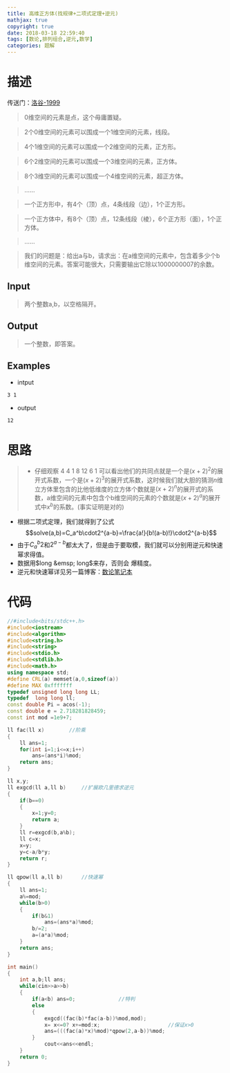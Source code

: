 ```yaml
---
title: 高维正方体(找规律+二项式定理+逆元)
mathjax: true
copyright: true
date: 2018-03-18 22:59:40
tags: [数论,排列组合,逆元,数学]
categories: 题解
---
```

# 描述
传送门：[洛谷-1999](https://www.luogu.org/problem/show?pid=1999)

>0维空间的元素是点，这个毋庸置疑。

>2个0维空间的元素可以围成一个1维空间的元素，线段。

>4个1维空间的元素可以围成一个2维空间的元素，正方形。

>6个2维空间的元素可以围成一个3维空间的元素，正方体。

>8个3维空间的元素可以围成一个4维空间的元素，超正方体。

>……

>一个正方形中，有4个（顶）点，4条线段（边），1个正方形。

>一个正方体中，有8个（顶）点，12条线段（棱），6个正方形（面），1个正方体。

>……

>我们的问题是：给出a与b，请求出：在a维空间的元素中，包含着多少个b维空间的元素。答案可能很大，只需要输出它除以1000000007的余数。

<!--more-->
## Input
>两个整数a,b，以空格隔开。

## Output
>一个整数，即答案。

## Examples
* intput
```
3 1
```
* output
```
12
```

# 思路
>* 仔细观察 
4 4 1
8 12 6 1 
可以看出他们的共同点就是一个是$(x+2)^2$的展开式系数，一个是$(x+2)^3$的展开式系数，这时候我们就大胆的猜测$n$维立方体里包含的比他低维度的立方体个数就是$(x+2)^n$的展开式的系数，a维空间的元素中包含个b维空间的元素的个数就是$(x+2)^a$的展开式中$x^b$的系数。(事实证明是对的)
* 根据二项式定理，我们就得到了公式
$$solve(a,b)=C_a^b\cdot2^{a-b}=\frac{a!}{b!(a-b)!}\cdot2^{a-b}$$
* 由于$C_a^b2$和$2^{a-b}$都太大了，但是由于要取模，我们就可以分别用逆元和快速幂求得值。
* 数据用$long &emsp; long$来存，否则会 爆精度。
* 逆元和快速幂详见另一篇博客：[数论笔记本](http://x-armin.com/%E6%95%B0%E8%AE%BA%E7%AC%94%E8%AE%B0%E6%9C%AC/)

# 代码
```c++
//#include<bits/stdc++.h>
#include<iostream>
#include<algorithm>  
#include<string.h>  
#include<string>   
#include<stdio.h>
#include<stdlib.h>
#include<math.h>
using namespace std;
#define CRL(a) memset(a,0,sizeof(a))
#define MAX 0xfffffff
typedef unsigned long long LL;
typedef  long long ll; 
const double Pi = acos(-1);
const double e = 2.718281828459;
const int mod =1e9+7; 

ll fac(ll x)		//阶乘 
{
	ll ans=1;
	for(int i=1;i<=x;i++)
		ans=(ans*i)%mod;
	return ans;
}

ll x,y;
ll exgcd(ll a,ll b)		//扩展欧几里德求逆元 
{
    if(b==0)
    {
        x=1;y=0;
        return a;
    }
    ll r=exgcd(b,a%b);
    ll c=x;
    x=y;
    y=c-a/b*y;
    return r;
}

ll qpow(ll a,ll b)		//快速幂 
{
    ll ans=1;
    a%=mod;
    while(b>0)
    {
        if(b&1)
            ans=(ans*a)%mod;
        b/=2;
        a=(a*a)%mod;
    }
    return ans;
}

int main()
{
	int a,b;ll ans;
	while(cin>>a>>b)
	{
		if(a<b) ans=0;              //特判
		else
		{
			exgcd((fac(b)*fac(a-b))%mod,mod);
			x= x<=0? x+=mod:x;						//保证x>0 
			ans=(((fac(a)*x)%mod)*qpow(2,a-b))%mod;
		}
			cout<<ans<<endl;
	}
	return 0;
}
```

